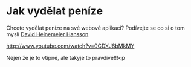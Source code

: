 <!--
title : Jak vydělat peníze
author : Roman Ožana <ozana@omdesign.cz>
date : 20.3.2009 15:28:22
tags : penize, video
-->

# Jak vydělat peníze

Chcete vydělat peníze na své webové aplikaci? Podívejte se co si o tom myslí [David Heinemeier Hansson][1]

http://www.youtube.com/watch?v=0CDXJ6bMkMY

Nejen že je to vtipné, ale takyje to pravdivé!!!<p</p>

 [1]: http://www.37signals.com/svn/posts/981-the-secret-to-making-money-online